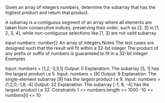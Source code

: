 Given an array of integers numbers, determine the subarray that has the highest product and return that product.

A subarray is a contiguous segment of an array where all elements are taken from consecutive indices, preserving their order, such as [2, 3] in [1, 2, 3, 4], while non-contiguous selections like [1, 3] are not valid subarray.

Input
numbers: number[]: An array of integers
Notes
The test cases are designed such that the result will fit within a 32-bit integer
The product of any prefix or suffix of numbers is guaranteed to fit in a 32-bit integer
Examples

Input: numbers = [1,2,-3,5,1]
Output: 5
Explanation: The subarray [5, 1] has the largest product i.e 5.
Input: numbers = [9]
Output: 9
Explanation: The single-element subarray [9] has the largest product i.e 9.
Input: numbers = [1,2,0,-1,8,-4]
Output: 32
Explanation: The subarray [-1, 8, -4] has the largest product i.e 32.
Constraints
1 <= numbers.length <= 1000
-10 <= numbers[i] <= 10
